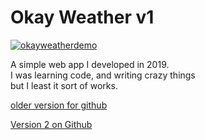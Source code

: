 # Okay Weather v1

[![okayweatherdemo](https://jeremie-r.github.io/OkayWeather/okayweatherdemo.png)](https://jeremie-r.github.io/OkayWeather/)


A simple web app I developed in 2019. \
I was learning code, and writing crazy things \
but I least it sort of works. 

[older version for github](https://jeremie-r.github.io/OkayWeather/)


[Version 2 on Github](https://github.com/Jeremie-R/OkayWeatherV2)

